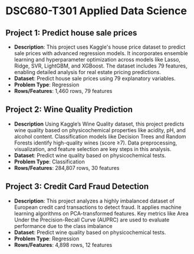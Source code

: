 # DSC680-T301 Applied Data Science

## Project 1: Predict house sale prices
- **Description**: This project uses Kaggle's house price dataset to predict sale prices with advanced regression models. It incorporates ensemble learning and hyperparameter optimization across models like Lasso, Ridge, SVR, LightGBM, and XGBoost. The dataset includes 79 features, enabling detailed analysis for real estate pricing predictions.
- **Dataset**: Predict house sale prices using 79 explanatory variables.
- **Problem Type**: Regression
- **Rows/Features**: 1,460 rows, 79 features

## Project 2: Wine Quality Prediction
- **Description** Using Kaggle’s Wine Quality dataset, this project predicts wine quality based on physicochemical properties like acidity, pH, and alcohol content. Classification models like Decision Trees and Random Forests identify high-quality wines (score ≥7). Data preprocessing, visualization, and feature selection are key steps in this analysis.
- **Dataset**: Predict wine quality based on physicochemical tests.
- **Problem Type**: Classification  
- **Rows/Features**: 284,807 rows, 30 features

## Project 3: Credit Card Fraud Detection
- **Description**: This project analyzes a highly imbalanced dataset of European credit card transactions to detect fraud. It applies machine learning algorithms on PCA-transformed features. Key metrics like Area Under the Precision-Recall Curve (AUPRC) are used to evaluate performance due to the class imbalance
- **Dataset**: Predict wine quality based on physicochemical tests.
- **Problem Type**: Regression
- **Rows/Features**: 4,898 rows, 12 features
